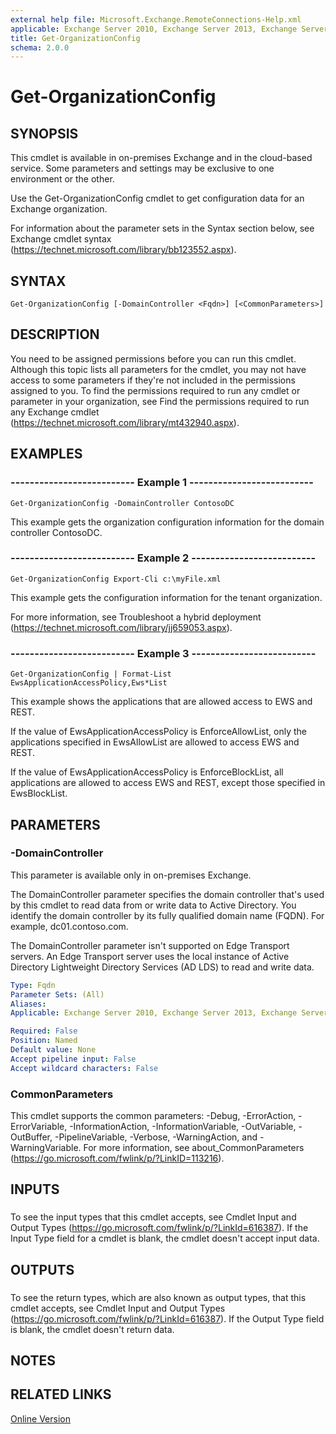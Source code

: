 ```yaml
---
external help file: Microsoft.Exchange.RemoteConnections-Help.xml
applicable: Exchange Server 2010, Exchange Server 2013, Exchange Server 2016, Exchange Online, Exchange Online Protection
title: Get-OrganizationConfig
schema: 2.0.0
---
```


# Get-OrganizationConfig

## SYNOPSIS
This cmdlet is available in on-premises Exchange and in the cloud-based service. Some parameters and settings may be exclusive to one environment or the other.

Use the Get-OrganizationConfig cmdlet to get configuration data for an Exchange organization.

For information about the parameter sets in the Syntax section below, see Exchange cmdlet syntax (https://technet.microsoft.com/library/bb123552.aspx).

## SYNTAX

```
Get-OrganizationConfig [-DomainController <Fqdn>] [<CommonParameters>]
```

## DESCRIPTION
You need to be assigned permissions before you can run this cmdlet. Although this topic lists all parameters for the cmdlet, you may not have access to some parameters if they're not included in the permissions assigned to you. To find the permissions required to run any cmdlet or parameter in your organization, see Find the permissions required to run any Exchange cmdlet (https://technet.microsoft.com/library/mt432940.aspx).

## EXAMPLES

### -------------------------- Example 1 --------------------------
```
Get-OrganizationConfig -DomainController ContosoDC
```

This example gets the organization configuration information for the domain controller ContosoDC.

### -------------------------- Example 2 --------------------------
```
Get-OrganizationConfig Export-Cli c:\myFile.xml
```

This example gets the configuration information for the tenant organization.

For more information, see Troubleshoot a hybrid deployment (https://technet.microsoft.com/library/jj659053.aspx).

### -------------------------- Example 3 --------------------------
```
Get-OrganizationConfig | Format-List EwsApplicationAccessPolicy,Ews*List
```

This example shows the applications that are allowed access to EWS and REST.

If the value of EwsApplicationAccessPolicy is EnforceAllowList, only the applications specified in EwsAllowList are allowed to access EWS and REST.

If the value of EwsApplicationAccessPolicy is EnforceBlockList, all applications are allowed to access EWS and REST, except those specified in EwsBlockList.

## PARAMETERS

### -DomainController
This parameter is available only in on-premises Exchange.

The DomainController parameter specifies the domain controller that's used by this cmdlet to read data from or write data to Active Directory. You identify the domain controller by its fully qualified domain name (FQDN). For example, dc01.contoso.com.

The DomainController parameter isn't supported on Edge Transport servers. An Edge Transport server uses the local instance of Active Directory Lightweight Directory Services (AD LDS) to read and write data.

```yaml
Type: Fqdn
Parameter Sets: (All)
Aliases:
Applicable: Exchange Server 2010, Exchange Server 2013, Exchange Server 2016

Required: False
Position: Named
Default value: None
Accept pipeline input: False
Accept wildcard characters: False
```

### CommonParameters
This cmdlet supports the common parameters: -Debug, -ErrorAction, -ErrorVariable, -InformationAction, -InformationVariable, -OutVariable, -OutBuffer, -PipelineVariable, -Verbose, -WarningAction, and -WarningVariable. For more information, see about_CommonParameters (https://go.microsoft.com/fwlink/p/?LinkID=113216).

## INPUTS

###  
To see the input types that this cmdlet accepts, see Cmdlet Input and Output Types (https://go.microsoft.com/fwlink/p/?LinkId=616387). If the Input Type field for a cmdlet is blank, the cmdlet doesn't accept input data.

## OUTPUTS

###  
To see the return types, which are also known as output types, that this cmdlet accepts, see Cmdlet Input and Output Types (https://go.microsoft.com/fwlink/p/?LinkId=616387). If the Output Type field is blank, the cmdlet doesn't return data.

## NOTES

## RELATED LINKS

[Online Version](https://technet.microsoft.com/library/3e07e5cc-5066-40e7-8642-845ad080f9a9.aspx)
